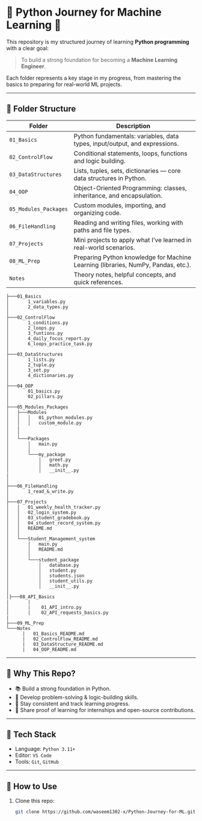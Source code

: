 # 🐍 Python Journey for Machine Learning 🚀


This repository is my structured journey of learning **Python programming** with a clear goal:  
> To build a strong foundation for becoming a **Machine Learning Engineer**.

Each folder represents a key stage in my progress, from mastering the basics to preparing for real-world ML projects.

---

## 📁 Folder Structure

| Folder                 | Description |
|------------------------|-------------|
| `01_Basics`            | Python fundamentals: variables, data types, input/output, and expressions. |
| `02_ControlFlow`       | Conditional statements, loops, functions and logic building. |
| `03_DataStructures`    | Lists, tuples, sets, dictionaries — core data structures in Python. |
| `04_OOP`               | Object-Oriented Programming: classes, inheritance, and encapsulation. |
| `05_Modules_Packages`  | Custom modules, importing, and organizing code. |
| `06_FileHandling`      | Reading and writing files, working with paths and file types. |
| `07_Projects`          | Mini projects to apply what I’ve learned in real-world scenarios. |
| `08_ML_Prep`           | Preparing Python knowledge for Machine Learning (libraries, NumPy, Pandas, etc.). |
| `Notes`                | Theory notes, helpful concepts, and quick references. |

```
├───01_Basics
│       1_variables.py
│       2_data_types.py
│       
├───02_ControlFlow
│       1_conditions.py
│       2_loops.py
│       3_funtions.py
│       4_daily_focus_report.py
│       6_loops_practice_task.py
│
├───03_DataStructures
│       1_lists.py
│       2_tuple.py
│       3_set.py
│       4_dictionaries.py
│
├───04_OOP
│       01_basics.py
│       02_pillars.py
│
├───05_Modules_Packages
│   ├───Modules
│   │   │   01_python_modules.py
│   │   │   custom_module.py
│   |
│   │
│   └───Packages
│       │   main.py
│       │
│       └───my_package
│           │   greet.py
│           │   math.py
│           │   __init__.py
|
│
├───06_FileHandling
│       1_read_&_write.py
│
├───07_Projects
│   │   01_weekly_health_tracker.py
│   │   02_login_system.py
│   │   03_student_gradebook.py
│   │   04_student_record_system.py
│   │   README.md
│   │
│   └───Student_Management_system
│       │   main.py
│       │   README.md
│       │
│       └───student_package
│           │   database.py
│           │   student.py
│           │   students.json
│           │   student_utils.py
│           │   __init__.py
│          
│├───08_API_Basics
|       |
│       |    01_API_intro.py
│       |    02_API_requests_basics.py
|
├───09_ML_Prep
└───Notes
      |   01_Basics_README.md
      |   02_ControlFlow_README.md
      |   03_DataStructure_README.md
      |   04_OOP_README.md

```
---

## 🌟 Why This Repo?

- 📚 Build a strong foundation in Python.
- 🧠 Develop problem-solving & logic-building skills.
- 🎯 Stay consistent and track learning progress.
- 🔗 Share proof of learning for internships and open-source contributions.

---

## 🔧 Tech Stack

- Language: `Python 3.11+`
- Editor: `VS Code`
- Tools: `Git`, `GitHub`

---

## 📌 How to Use

1. Clone this repo:
   ```bash
   git clone https://github.com/waseem1302-x/Python-Journey-for-ML.git
